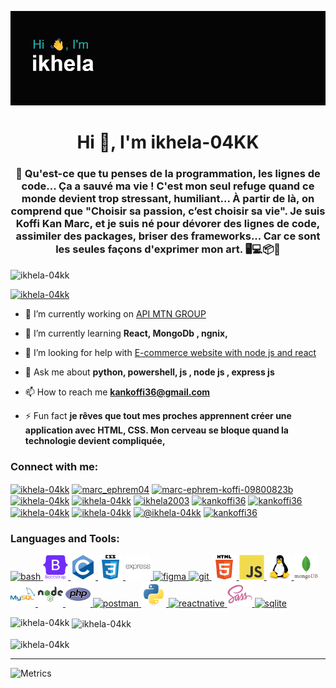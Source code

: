  ![Header](header.png)
<h1 align="center">Hi 👋, I'm ikhela-04KK</h1>

<h3 align="center">🤔 Qu'est-ce que tu penses de la programmation, les lignes de code... Ça a sauvé ma vie ! C'est mon seul refuge quand ce monde devient trop stressant, humiliant... À partir de là, on comprend que "Choisir sa passion, c’est choisir sa vie". Je suis Koffi Kan Marc, et je suis né pour dévorer des lignes de code, assimiler des packages, briser des frameworks... Car ce sont les seules façons d'exprimer mon art. 🖥️💻📦🔨</h3>

<p align="left"> <img src="https://komarev.com/ghpvc/?username=ikhela-04kk&label=Profile%20views&color=0e75b6&style=flat" alt="ikhela-04kk" /> </p>

<p align="left"> <a href="https://github.com/ryo-ma/github-profile-trophy"><img src="https://github-profile-trophy.vercel.app/?username=ikhela-04kk" alt="ikhela-04kk" /></a> </p>

- 🔭 I’m currently working on [API MTN GROUP](https://github.com/ikhela-04KK/MoMoFlex)

- 🌱 I’m currently learning **React, MongoDb , ngnix,**

- 🤝 I’m looking for help with [E-commerce website with node js and react](https://github.com/ikhela-04KK/E-commerce-Website-With-NodeJs-And-React)

- 💬 Ask me about **python, powershell, js , node js , express js**

- 📫 How to reach me **kankoffi36@gmail.com**

- ⚡ Fun fact **je rêves que tout mes proches apprennent créer une application avec HTML, CSS. Mon cerveau se bloque quand la technologie devient compliquée,**

<h3 align="left">Connect with me:</h3>
<p align="left">
<a href="https://codepen.io/ikhela-04kk" target="blank"><img align="center" src="https://raw.githubusercontent.com/rahuldkjain/github-profile-readme-generator/master/src/images/icons/Social/codepen.svg" alt="ikhela-04kk" height="30" width="40" /></a>
<a href="https://twitter.com/marc_ephrem04" target="blank"><img align="center" src="https://raw.githubusercontent.com/rahuldkjain/github-profile-readme-generator/master/src/images/icons/Social/twitter.svg" alt="marc_ephrem04" height="30" width="40" /></a>
<a href="https://linkedin.com/in/marc-ephrem-koffi-09800823b" target="blank"><img align="center" src="https://raw.githubusercontent.com/rahuldkjain/github-profile-readme-generator/master/src/images/icons/Social/linked-in-alt.svg" alt="marc-ephrem-koffi-09800823b" height="30" width="40" /></a>
<a href="https://stackoverflow.com/users/ikhela-04kk" target="blank"><img align="center" src="https://raw.githubusercontent.com/rahuldkjain/github-profile-readme-generator/master/src/images/icons/Social/stack-overflow.svg" alt="ikhela-04kk" height="30" width="40" /></a>
<a href="https://codesandbox.com/ikhela-04kk" target="blank"><img align="center" src="https://raw.githubusercontent.com/rahuldkjain/github-profile-readme-generator/master/src/images/icons/Social/codesandbox.svg" alt="ikhela-04kk" height="30" width="40" /></a>
<a href="https://instagram.com/ikhela2003" target="blank"><img align="center" src="https://raw.githubusercontent.com/rahuldkjain/github-profile-readme-generator/master/src/images/icons/Social/instagram.svg" alt="ikhela2003" height="30" width="40" /></a>
<a href="https://www.codechef.com/users/kankoffi36" target="blank"><img align="center" src="https://cdn.jsdelivr.net/npm/simple-icons@3.1.0/icons/codechef.svg" alt="kankoffi36" height="30" width="40" /></a>
<a href="https://www.hackerrank.com/kankoffi36" target="blank"><img align="center" src="https://raw.githubusercontent.com/rahuldkjain/github-profile-readme-generator/master/src/images/icons/Social/hackerrank.svg" alt="kankoffi36" height="30" width="40" /></a>
<a href="https://codeforces.com/profile/ikhela-04kk" target="blank"><img align="center" src="https://raw.githubusercontent.com/rahuldkjain/github-profile-readme-generator/master/src/images/icons/Social/codeforces.svg" alt="ikhela-04kk" height="30" width="40" /></a>
<a href="https://www.leetcode.com/ikhela-04kk" target="blank"><img align="center" src="https://raw.githubusercontent.com/rahuldkjain/github-profile-readme-generator/master/src/images/icons/Social/leet-code.svg" alt="ikhela-04kk" height="30" width="40" /></a>
<a href="https://www.hackerearth.com/@ikhela-04kk" target="blank"><img align="center" src="https://raw.githubusercontent.com/rahuldkjain/github-profile-readme-generator/master/src/images/icons/Social/hackerearth.svg" alt="@ikhela-04kk" height="30" width="40" /></a>
<a href="https://auth.geeksforgeeks.org/user/kankoffi36" target="blank"><img align="center" src="https://raw.githubusercontent.com/rahuldkjain/github-profile-readme-generator/master/src/images/icons/Social/geeks-for-geeks.svg" alt="kankoffi36" height="30" width="40" /></a>
</p>

<h3 align="left">Languages and Tools:</h3>
<p align="left"> <a href="https://www.gnu.org/software/bash/" target="_blank" rel="noreferrer"> <img src="https://www.vectorlogo.zone/logos/gnu_bash/gnu_bash-icon.svg" alt="bash" width="40" height="40"/> </a> <a href="https://getbootstrap.com" target="_blank" rel="noreferrer"> <img src="https://raw.githubusercontent.com/devicons/devicon/master/icons/bootstrap/bootstrap-plain-wordmark.svg" alt="bootstrap" width="40" height="40"/> </a> <a href="https://www.cprogramming.com/" target="_blank" rel="noreferrer"> <img src="https://raw.githubusercontent.com/devicons/devicon/master/icons/c/c-original.svg" alt="c" width="40" height="40"/> </a> <a href="https://www.w3schools.com/css/" target="_blank" rel="noreferrer"> <img src="https://raw.githubusercontent.com/devicons/devicon/master/icons/css3/css3-original-wordmark.svg" alt="css3" width="40" height="40"/> </a> <a href="https://expressjs.com" target="_blank" rel="noreferrer"> <img src="https://raw.githubusercontent.com/devicons/devicon/master/icons/express/express-original-wordmark.svg" alt="express" width="40" height="40"/> </a> <a href="https://www.figma.com/" target="_blank" rel="noreferrer"> <img src="https://www.vectorlogo.zone/logos/figma/figma-icon.svg" alt="figma" width="40" height="40"/> </a> <a href="https://git-scm.com/" target="_blank" rel="noreferrer"> <img src="https://www.vectorlogo.zone/logos/git-scm/git-scm-icon.svg" alt="git" width="40" height="40"/> </a> <a href="https://www.w3.org/html/" target="_blank" rel="noreferrer"> <img src="https://raw.githubusercontent.com/devicons/devicon/master/icons/html5/html5-original-wordmark.svg" alt="html5" width="40" height="40"/> </a> <a href="https://developer.mozilla.org/en-US/docs/Web/JavaScript" target="_blank" rel="noreferrer"> <img src="https://raw.githubusercontent.com/devicons/devicon/master/icons/javascript/javascript-original.svg" alt="javascript" width="40" height="40"/> </a> <a href="https://www.linux.org/" target="_blank" rel="noreferrer"> <img src="https://raw.githubusercontent.com/devicons/devicon/master/icons/linux/linux-original.svg" alt="linux" width="40" height="40"/> </a> <a href="https://www.mongodb.com/" target="_blank" rel="noreferrer"> <img src="https://raw.githubusercontent.com/devicons/devicon/master/icons/mongodb/mongodb-original-wordmark.svg" alt="mongodb" width="40" height="40"/> </a> <a href="https://www.mysql.com/" target="_blank" rel="noreferrer"> <img src="https://raw.githubusercontent.com/devicons/devicon/master/icons/mysql/mysql-original-wordmark.svg" alt="mysql" width="40" height="40"/> </a> <a href="https://nodejs.org" target="_blank" rel="noreferrer"> <img src="https://raw.githubusercontent.com/devicons/devicon/master/icons/nodejs/nodejs-original-wordmark.svg" alt="nodejs" width="40" height="40"/> </a> <a href="https://www.php.net" target="_blank" rel="noreferrer"> <img src="https://raw.githubusercontent.com/devicons/devicon/master/icons/php/php-original.svg" alt="php" width="40" height="40"/> </a> <a href="https://postman.com" target="_blank" rel="noreferrer"> <img src="https://www.vectorlogo.zone/logos/getpostman/getpostman-icon.svg" alt="postman" width="40" height="40"/> </a> <a href="https://www.python.org" target="_blank" rel="noreferrer"> <img src="https://raw.githubusercontent.com/devicons/devicon/master/icons/python/python-original.svg" alt="python" width="40" height="40"/> </a> <a href="https://reactnative.dev/" target="_blank" rel="noreferrer"> <img src="https://reactnative.dev/img/header_logo.svg" alt="reactnative" width="40" height="40"/> </a> <a href="https://sass-lang.com" target="_blank" rel="noreferrer"> <img src="https://raw.githubusercontent.com/devicons/devicon/master/icons/sass/sass-original.svg" alt="sass" width="40" height="40"/> </a> <a href="https://www.sqlite.org/" target="_blank" rel="noreferrer"> <img src="https://www.vectorlogo.zone/logos/sqlite/sqlite-icon.svg" alt="sqlite" width="40" height="40"/> </a> </p>

<p><img align="left" src="https://github-readme-stats.vercel.app/api/top-langs?username=ikhela-04kk&show_icons=true&locale=en&layout=compact" alt="ikhela-04kk" /></p>

<p>&nbsp;<img align="center" src="https://github-readme-stats.vercel.app/api?username=ikhela-04kk&show_icons=true&locale=en" alt="ikhela-04kk" /></p>

<p><img align="center" src="https://github-readme-streak-stats.herokuapp.com/?user=ikhela-04kk&" alt="ikhela-04kk" /></p>

---------

![Metrics](https://metrics.lecoq.io/ikhela-04KK?template=classic&commits.authoring=ikhela-04KK&lines=1&followup=1&gists=1&code=1&habits=1&people=1&activity=1&discussions=1&notable=1&base=header%2C%20activity%2C%20community%2C%20repositories%2C%20metadata&base.indepth=false&base.hireable=false&base.skip=false&lines=false&lines.sections=base&lines.repositories.limit=4&lines.history.limit=1&habits=false&habits.from=200&habits.days=14&habits.facts=true&habits.charts=false&habits.charts.type=classic&habits.trim=false&habits.languages.limit=8&habits.languages.threshold=0%25&followup=false&followup.sections=repositories&followup.indepth=false&followup.archived=true&people=false&people.limit=24&people.identicons=false&people.identicons.hide=false&people.size=28&people.types=followers%2C%20following&people.shuffle=false&discussions=false&discussions.categories=true&discussions.categories.limit=0&notable=false&notable.from=organization&notable.repositories=false&notable.indepth=false&notable.types=commit&notable.self=false&activity=false&activity.limit=5&activity.load=300&activity.days=14&activity.visibility=all&activity.timestamps=false&activity.filter=all&code=false&code.lines=12&code.load=400&code.days=3&code.visibility=public&gists=false&config.timezone=Atlantic%2FReykjavik&config.octicon=true)
